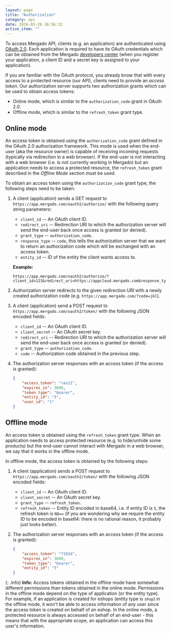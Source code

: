 ```yaml
---
layout: page
title: "Authorization"
category: api
date: 2016-03-29 16:56:33
active_item: ""
---
```


To access Mergado API, clients (e.g. an application) are authenticated using [OAuth 2.0](https://tools.ietf.org/html/rfc6749). Each application is required to have its OAuth credentials which can be obtained from the Mergado [developers center](https://developers.mergado.com) (when you register your application, a client ID and a secret key is assigned to your application).

If you are familiar with the OAuth protocol, you already know that with every access to a protected resource (our API), clients need to provide an _access token_. Our authorization server supports two authorization grants which can be used to obtain access tokens:

* Online mode, which is similar to the `authorization_code` grant in OAuth 2.0.
* Offline mode, which is similar to the `refresh_token` grant type.

## Online mode

An access token is obtained using the `autherization_code` grant defined in the OAuth 2.0 authorization framework. This mode is used when the end-user (aka the resource owner) is capable of receiving incoming requests (typically via redirection in a web browser). If the end-user is not interacting with a web browser (i.e. is not currently working in Mergado) but an application needs to access a protected resource, the `refresh_token` grant described in the _Offline Mode_ section must be used.

To obtain an access token using the `authorization_code` grant type, the following steps need to be taken:

1. A client (application) sends a GET request to `https://app.mergado.com/oauth2/authorize/` with the following query string parameters:
    + `client_id` -- An OAuth client ID.
    + `redirect_uri` -- Redirection URI to which the authorization server will send the end-user back once access is granted (or denied).
    + `grant_type` -- `authorization_code`.
    + `response_type` -- `code`, this tells the authorization server that we want to return an authorization code which will be exchanged with an access token.
    + `entity_id` -- ID of the entity the client wants access to.
   
   **Example:**

   ```
   https://app.mergado.com/oauth2/authorize/?client_id=123&redirect_uri=https://appcloud.mergado.com&response_type=code&grant_type=authorization_code
   ```
2. Authorization server redirects to the given redirection URI with a newly created authorization code (e.g. `https://app.mergado.com/?code=jkl`).
3. A client (application) send a POST request to `https://app.mergado.com/oauth2/token/` with the following JSON encoded fields:
    + `client_id` -- An OAuth client ID.
    + `client_secret` -- An OAuth secret key.
    + `redirect_uri` -- Redirection URI to which the authorization server will send the end-user back once access is granted (or denied).
    + `grant_type` -- `authorization_code`.
    + `code` -- Authorization code obtained in the previous step.
4. The authorization server responses with an access token (if the access is granted):

   ```json
   {
       "access_token": "ras11",
       "expires_in": 3600,
       "token_type": "bearer",
       "entity_id": "5",
       "user_id": "1"
   }
   ```

## Offline mode

An access token is obtained using the `refresh_token` grant type. When an application needs to access protected resource (e.g. to hide/unhide some products) but the end-user cannot interact with Mergado in a web browser, we say that it works in the offline mode.

In offline mode, the access token is obtained by the following steps:

1. A client (application) sends a POST request to `https://app.mergado.com/oauth2/token/` with the following JSON encoded fields:
    + `client_id` -- An OAuth client ID.
    + `client_secret` -- An OAuth secret key.
    + `grant_type` -- `refresh_token`.
    + `refresh_token` -- Entity ID encoded in base64, i.e. if entity ID is `5`, the refresh token is `NQ==` (if you are wondering why we require the entity ID to be encoded in base64: there is no rational reason, it probably just looks better).
2. The authorization server responses with an access token (if the access is granted):

   ```json
   {
       "access_token": "f192d",
       "expires_in": 3600,
       "token_type": "bearer",
       "entity_id": "5"
   }
   ```

{: .info}
**Info:** Access tokens obtained in the offline mode have somewhat different permissions than tokens obtained in the online mode. Permissions in the offline mode depend on the type of application (or the entity type). For example, if an application is created for eshops (entity type is `shop`) in the offline mode, it won't be able to access information of any user since the access token is created on behalf of an eshop. In the online mode, a protected resource is always accessed on behalf of an end-user - this means that with the appropriate scope, an application can access this user's information.
